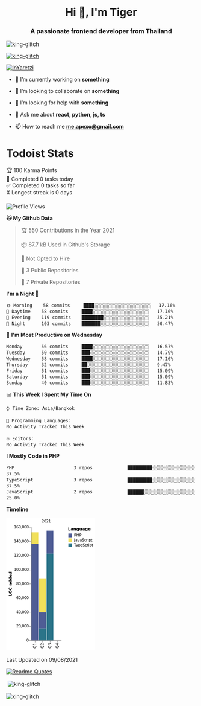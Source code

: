 <h1 align="center">Hi 👋, I'm Tiger</h1>
<h3 align="center">A passionate frontend developer from Thailand</h3>

<p align="left"> <img src="https://komarev.com/ghpvc/?username=king-glitch&label=Profile%20views&color=0e75b6&style=flat" alt="king-glitch" /> </p>

<p align="left"> <a href="https://github.com/ryo-ma/github-profile-trophy"><img src="https://github-profile-trophy.vercel.app/?username=king-glitch" alt="king-glitch" /></a> </p>

<p align="left"> <a href="https://twitter.com/InYaretzi" target="blank"><img src="https://img.shields.io/twitter/follow/InYaretzi?logo=twitter&style=for-the-badge" alt="InYaretzi" /></a> </p>

- 🔭 I’m currently working on **something**

- 👯 I’m looking to collaborate on **something**

- 🤝 I’m looking for help with **something**

- 💬 Ask me about **react, python, js, ts**

- 📫 How to reach me **me.apexo@gmail.com**

# Todoist Stats

<!-- TODO-IST:START -->
🏆  100 Karma Points           
🌸  Completed 0 tasks today           
✅  Completed 0 tasks so far           
⏳  Longest streak is 0 days
<!-- TODO-IST:END -->

<!--START_SECTION:waka-->
![Profile Views](http://img.shields.io/badge/Profile%20Views-0-blue)

**🐱 My Github Data** 

> 🏆 550 Contributions in the Year 2021
 > 
> 📦 87.7 kB Used in Github's Storage 
 > 
> 🚫 Not Opted to Hire
 > 
> 📜 3 Public Repositories 
 > 
> 🔑 7 Private Repositories  
 > 
**I'm a Night 🦉** 

```text
🌞 Morning    58 commits     ████░░░░░░░░░░░░░░░░░░░░░   17.16% 
🌆 Daytime    58 commits     ████░░░░░░░░░░░░░░░░░░░░░   17.16% 
🌃 Evening    119 commits    ████████░░░░░░░░░░░░░░░░░   35.21% 
🌙 Night      103 commits    ███████░░░░░░░░░░░░░░░░░░   30.47%

```
📅 **I'm Most Productive on Wednesday** 

```text
Monday       56 commits     ████░░░░░░░░░░░░░░░░░░░░░   16.57% 
Tuesday      50 commits     ███░░░░░░░░░░░░░░░░░░░░░░   14.79% 
Wednesday    58 commits     ████░░░░░░░░░░░░░░░░░░░░░   17.16% 
Thursday     32 commits     ██░░░░░░░░░░░░░░░░░░░░░░░   9.47% 
Friday       51 commits     ███░░░░░░░░░░░░░░░░░░░░░░   15.09% 
Saturday     51 commits     ███░░░░░░░░░░░░░░░░░░░░░░   15.09% 
Sunday       40 commits     ███░░░░░░░░░░░░░░░░░░░░░░   11.83%

```


📊 **This Week I Spent My Time On** 

```text
⌚︎ Time Zone: Asia/Bangkok

💬 Programming Languages: 
No Activity Tracked This Week

🔥 Editors: 
No Activity Tracked This Week

```

**I Mostly Code in PHP** 

```text
PHP                      3 repos             █████████░░░░░░░░░░░░░░░░   37.5% 
TypeScript               3 repos             █████████░░░░░░░░░░░░░░░░   37.5% 
JavaScript               2 repos             ██████░░░░░░░░░░░░░░░░░░░   25.0%

```


**Timeline**

![Chart not found](https://raw.githubusercontent.com/king-glitch/king-glitch/main/charts/bar_graph.png) 


 Last Updated on 09/08/2021
<!--END_SECTION:waka-->

[![Readme Quotes](https://quotes-github-readme.vercel.app/api?type=horizontal)](https://github.com/piyushsuthar/github-readme-quotes)

<p>&nbsp;<img align="center" src="https://github-readme-stats.vercel.app/api?username=king-glitch&show_icons=true&locale=en" alt="king-glitch" /></p>

<p><img align="center" src="https://github-readme-streak-stats.herokuapp.com/?user=king-glitch&" alt="king-glitch" /></p>
